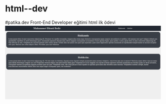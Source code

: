 # html--dev

#patika.dev Front-End Developer eğitimi html ilk ödevi
![Resim](./img/Ekran%20g%C3%B6r%C3%BCnt%C3%BCs%C3%BC%201.png)
